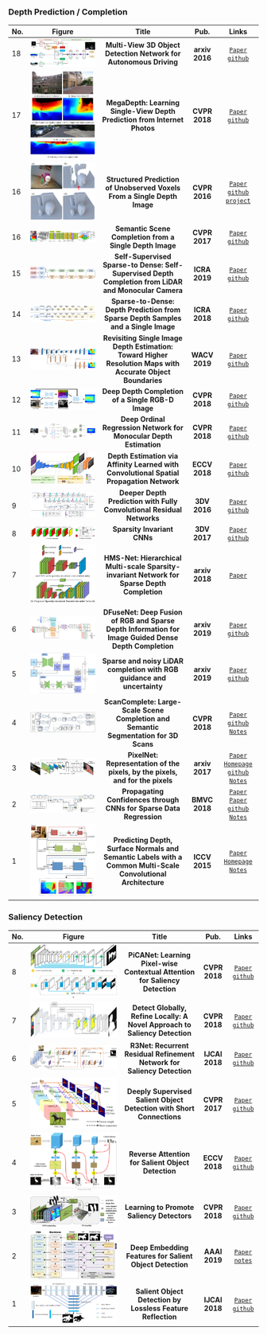 ### Depth Prediction / Completion

|No.   |Figure   |Title   |Pub.  |Links|    
|-----|:-----:|:-----:|:-----:|:---:|   
|18|![multiview](PaperReading/data/multiview.png)|__Multi-View 3D Object Detection Network for Autonomous Driving__|__arxiv 2016__|[`Paper`](https://arxiv.org/abs/1611.07759) [`github`](https://github.com/bostondiditeam/MV3D)| 
|17|![megadepth](PaperReading/data/megadepth.png)|__MegaDepth: Learning Single-View Depth Prediction from Internet Photos__|__CVPR 2018__|[`Paper`](https://arxiv.org/abs/1804.00607) [`github`](https://github.com/lixx2938/MegaDepth)| 
|16|![SPUV](PaperReading/data/SPUV.png)|__Structured Prediction of Unobserved Voxels From a Single Depth Image__|__CVPR 2016__|[`Paper`](http://visual.cs.ucl.ac.uk/pubs/depthPrediction/) [`github`](https://github.com/mdfirman/voxlets) [`project`](http://visual.cs.ucl.ac.uk/pubs/depthPrediction/)| 
|16|![SSC](PaperReading/data/SSC.png)|__Semantic Scene Completion from a Single Depth Image__|__CVPR 2017__|[`Paper`](https://arxiv.org/abs/1611.08974) [`github`](https://github.com/shurans/sscnet)| 
|15|![SSTD](PaperReading/data/SSTD.png)|__Self-Supervised Sparse-to Dense: Self-Supervised Depth Completion from LiDAR and Monocular Camera__|__ICRA 2019__|[`Paper`](https://arxiv.org/pdf/1807.00275.pdf) [`github`](https://github.com/fangchangma/self-supervised-depth-completion)| 
|14|![STD](PaperReading/data/STD.png)|__Sparse-to-Dense: Depth Prediction from Sparse Depth Samples and a Single Image__|__ICRA 2018__|[`Paper`](https://arxiv.org/abs/1709.07492) [`github`](https://github.com/fangchangma/sparse-to-dense)| 
|13|![revisiting](PaperReading/data/revisiting.png)|__Revisiting Single Image Depth Estimation: Toward Higher Resolution Maps with Accurate Object Boundaries__|__WACV 2019__|[`Paper`](https://arxiv.org/abs/1803.08673) [`github`](https://github.com/JunjH/Revisiting_Single_Depth_Estimation)| 
|12|![DDC](PaperReading/data/DDC.png)|__Deep Depth Completion of a Single RGB-D Image__|__CVPR 2018__|[`Paper`](https://arxiv.org/abs/1803.09326) [`github`](https://github.com/yindaz/DeepCompletionRelease)| 
|11|![DORN](PaperReading/data/DORN.png)|__Deep Ordinal Regression Network for Monocular Depth Estimation__|__CVPR 2018__|[`Paper`](https://arxiv.org/abs/1806.02446) [`github`](https://github.com/hufu6371/DORN)| 
|10|![CSPN](PaperReading/data/CSPN.png)|__Depth Estimation via Affinity Learned with Convolutional Spatial Propagation Network__|__ECCV 2018__|[`Paper`](https://arxiv.org/abs/1808.00150) [`github`](https://github.com/XinJCheng/CSPN)| 
|9|![depthprediction3DV](PaperReading/data/depthprediction3DV.png)|__Deeper Depth Prediction with Fully Convolutional Residual Networks__|__3DV 2016__|[`Paper`](https://arxiv.org/abs/1606.00373) [`github`](https://github.com/iro-cp/FCRN-DepthPrediction)| 
|8|![HMS](PaperReading/data/sparsity.png)|__Sparsity Invariant CNNs__|__3DV 2017__|[`Paper`](https://arxiv.org/abs/1708.06500) [`github`](https://github.com/yxgeee/DepthComplete)| 
|7|![HMS](PaperReading/data/HMS.png)|__HMS-Net: Hierarchical Multi-scale Sparsity-invariant Network for Sparse Depth Completion__|__arxiv 2018__|[`Paper`](https://arxiv.org/abs/1808.08685)| 
|6|![DFuseNet](PaperReading/data/dfusenet.png)|__DFuseNet: Deep Fusion of RGB and Sparse Depth Information for Image Guided Dense Depth Completion__|__arxiv 2019__|[`Paper`](https://arxiv.org/pdf/1902.00761.pdf) [`github`](https://github.com/ShreyasSkandanS/DFuseNet)|  
|5|![uncertainty](PaperReading/data/uncertainty.png)|__Sparse and noisy LiDAR completion with RGB guidance and uncertainty__|__arxiv 2019__|[`Paper`](https://arxiv.org/abs/1902.05356) [`github`](https://github.com/wvangansbeke/Sparse-Depth-Completion)|  
|4|![ScanComplete](PaperReading/data/scancomplete_net.png)|__ScanComplete: Large-Scale Scene Completion and Semantic Segmentation for 3D Scans__|__CVPR 2018__|[`Paper`](https://arxiv.org/pdf/1712.10215.pdf) [`github`](https://github.com/angeladai/ScanComplete) [`Notes`](PaperReading/2018_CVPR_ScanComplete_Large_Scale_Scene_Completion_and_Semantic_Segmentation_for_3D_Scans.md)|  
|3|![PixelNet](PaperReading/data/pixelnet_net.png)|__PixelNet: Representation of the pixels, by the pixels, and for the pixels__|__arxiv 2017__|[`Paper`](http://www.cs.cmu.edu/~aayushb/pixelNet/pixelnet.pdf) [`Homepage`](http://www.cs.cmu.edu/~aayushb/pixelNet/) [`github`](https://github.com/aayushbansal/PixelNet) [`Notes`](2017_arxiv_PixelNet_Representation_of_the_pixels_by_the_pixels_and_for_the_pixels.md)| 
|2|![Propagate-confidence](PaperReading/data/propagate_net.png)|__Propagating Confidences through CNNs for Sparse Data Regression__|__BMVC 2018__|[`Paper`](https://arxiv.org/abs/1805.11913) [`Paper`](https://arxiv.org/abs/1811.01791) [`github`](https://github.com/abdo-eldesokey/nconv) [`Notes`](PaperReading/2018_arxiv_Propagating_Confidences_through_CNNs_for_Sparse_Data_Regression.md)|  
|1|![Depth-surfacenormal-semanticlabels](PaperReading/data/1.png)|__Predicting Depth, Surface Normals and Semantic Labels with a Common Multi-Scale Convolutional Architecture__|__ICCV 2015__|[`Paper`](https://arxiv.org/pdf/1411.4734v4.pdf) [`Homepage`](https://cs.nyu.edu/~deigen/dnl/) [`Notes`](PaperReading/2015_ICCV_Predicting_Depth_Surface_Normals_and_Semantic_Labels_with_a_Common_Multi_Scale_Convolutional_Architecture.md)|  



### Saliency Detection

|No.   |Figure   |Title   |Pub.  |Links|    
|-----|:-----:|:-----:|:-----:|:---:|   
|8|![PiCA](PaperReading/data/PiCA_net.png)|__PiCANet: Learning Pixel-wise Contextual Attention for Saliency Detection__|__CVPR 2018__|[`Paper`](https://arxiv.org/abs/1708.06433)  [`github`](https://github.com/nian-liu/PiCANet) |  
|7|![DGRL](PaperReading/data/DGRL_net.png)|__Detect Globally, Refine Locally: A Novel Approach to Saliency Detection__|__CVPR 2018__|[`Paper`](https://drive.google.com/file/d/17MyYRD5kbSFMn0bw7s5pbmWRU-R6_LiR/view)  [`github`](https://github.com/TiantianWang/CVPR18_detect_globally_refine_locally) |  
|6|![R3NET](PaperReading/data/R3NET.png)|__R3Net: Recurrent Residual Refinement Network for Saliency Detection__|__IJCAI 2018__|[`Paper`](https://www.ijcai.org/proceedings/2018/0095.pdf)  [`github`](https://github.com/zijundeng/R3Net) |  
|5|![DSS](PaperReading/data/DSS_Net.png)|__Deeply Supervised Salient Object Detection with Short Connections__|__CVPR 2017__|[`Paper`](https://arxiv.org/abs/1611.04849) [`github`](https://github.com/Andrew-Qibin/DSS) |  
|4|![RAS](PaperReading/data/rasnet.png)|__Reverse Attention for Salient Object Detection__|__ECCV 2018__|[`Paper`](http://openaccess.thecvf.com/content_ECCV_2018/papers/Shuhan_Chen_Reverse_Attention_for_ECCV_2018_paper.pdf) [`github`](https://github.com/ShuhanChen/RAS_ECCV18) |  
|3|![LPS](PaperReading/data/LPS_net.png)|__Learning to Promote Saliency Detectors__|__CVPR 2018__|[`Paper`](https://drive.google.com/file/d/1sGSMt8ZPZNFaStwiAeS6jkeBURSDHtO0/view) [`github`](https://github.com/zengxianyu/lps) |  
|2|![RFIN](PaperReading/data/RFIN_net.png)|__Deep Embedding Features for Salient Object Detection__|__AAAI 2019__|[`Paper`](https://drive.google.com/file/d/1l02_GtoMxRFy9IJifSjs-zjYOOQWoBfx/view) [`notes`](PaperReading/2019_AAAI_RFIN.md) |  
|1|![SFCN](PaperReading/data/SFCN_net.png)|__Salient Object Detection by Lossless Feature Reflection__|__IJCAI 2018__|[`Paper`](https://arxiv.org/pdf/1411.4734v4.pdf) [`github`](https://github.com/Pchank/caffe-sal/blob/master/IIAU2018.md) |  








